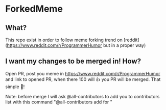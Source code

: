 # ForkedMeme
## What?
This repo exist in order to follow meme forking trend on [reddit](https://www.reddit.com/r/ProgrammerHumor but in a proper way)

## I want my changes to be merged in! How?
Open PR, post you meme in https://www.reddit.com/r/ProgrammerHumor and link to opened PR, when there 100 will 👍 you PR will be merged. That simple 💫!

Note: before merge I will ask @all-contributors to add you to contributors list with this command "@all-contributors add <username> for <contributions>"
